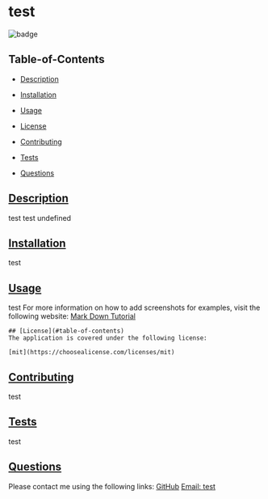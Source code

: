 
  # test
  
  ![badge](https://img.shields.io/badge/license-mit-blue)
    
  ## Table-of-Contents
  * [Description](#description)
  * [Installation](#installation)
  * [Usage](#usage)
  
  * [License](#license)
    
  * [Contributing](#contributing)
  * [Tests](#tests)
  * [Questions](#questions)
  ## [Description](#table-of-contents)
  test
  test
  undefined
  ## [Installation](#table-of-contents)
  test
  ## [Usage](#table-of-contents)
  test
  For more information on how to add screenshots for examples, visit the following website:
  [Mark Down Tutorial](https://agea.github.io/tutorial.md/)
  
    ## [License](#table-of-contents)
    The application is covered under the following license:
    
    [mit](https://choosealicense.com/licenses/mit)
      
      
  ## [Contributing](#table-of-contents)
  
  test
    
  ## [Tests](#table-of-contents)
  test
  ## [Questions](#table-of-contents)
  Please contact me using the following links:
  [GitHub](https://github.com/test)
  [Email: test](mailto:test)
